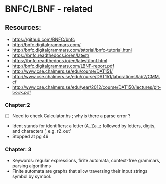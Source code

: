 # BNFC/LBNF - related 

## Resources:
- https://github.com/BNFC/bnfc
- http://bnfc.digitalgrammars.com/
- http://bnfc.digitalgrammars.com/tutorial/bnfc-tutorial.html
- https://bnfc.readthedocs.io/en/latest/
- https://bnfc.readthedocs.io/en/latest/lbnf.html
- http://bnfc.digitalgrammars.com/LBNF-report.pdf
- http://www.cse.chalmers.se/edu/course/DAT151/
- http://www.cse.chalmers.se/edu/course/DAT151/laborations/lab2/CMM.cf
- http://www.cse.chalmers.se/edu/year/2012/course/DAT150/lectures/plt-book.pdf

### Chapter:2
- [ ] Need to check Calculator.hs ; why is there a parse error ?
- Ident stands for identifiers: a letter (A..Za..z followed by letters, digits, and characters ’, e.g. r2_out’
- Stopped at pg 46

### Chapter: 3
- Keywords: regular expressions, finite automata, context-free grammars, parsing algorithms
- Finite automata are graphs that allow traversing their input strings symbol by symbol.